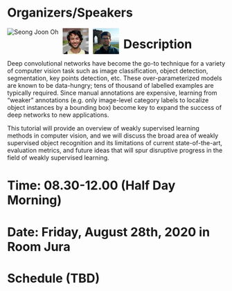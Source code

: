 # Organizers/Speakers
<img src=""
     alt="Seong Joon Oh"
     style="float: left; margin-right: 10px;"
     height=60px/>
     <img src="rodrigo.jpg"
     alt="Rodrigo Benenson"
     style="float: left; margin-right: 10px;"
     height=60px/>
     <img src="hakan.jpg"
     alt="Hakan Bilen"
     style="float: left; margin-right: 10px;"
     height=60px/>


# Description
 Deep convolutional networks have become the go-to technique for a variety of computer vision task such as image classification, object detection, segmentation, key points detection, etc. These over-parameterized models are known to be data-hungry; tens of thousand of labelled examples are typically required. Since manual annotations are expensive, learning from “weaker” annotations (e.g. only image-level category labels to localize object instances by a bounding box) become key to expand the success of deep networks to new applications.

This tutorial will provide an overview of weakly supervised learning methods in computer vision, and we will discuss the broad area of weakly supervised object recognition and its limitations of current state-of-the-art, evaluation metrics, and future ideas that will spur disruptive progress in the field of weakly supervised learning.

# Time: 08.30-12.00 (Half Day Morning)
# Date: Friday, August 28th, 2020 in Room Jura
# Schedule (TBD)

